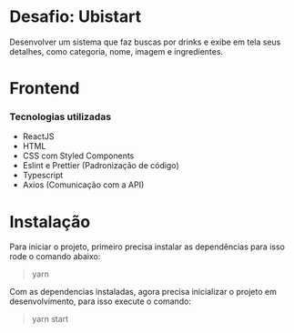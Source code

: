 # Desafio: Ubistart

Desenvolver um sistema que faz buscas por drinks e exibe em tela seus detalhes, como categoria, nome, imagem e ingredientes.

# Frontend

### Tecnologias utilizadas

- ReactJS
- HTML
- CSS com Styled Components
- Eslint e Prettier (Padronização de código)
- Typescript
- Axios (Comunicação com a API)

# Instalação

Para iniciar o projeto, primeiro precisa instalar as dependências para isso rode o comando abaixo:

> yarn

Com as dependencias instaladas, agora precisa inicializar o projeto em desenvolvimento, para isso execute o comando:

> yarn start
